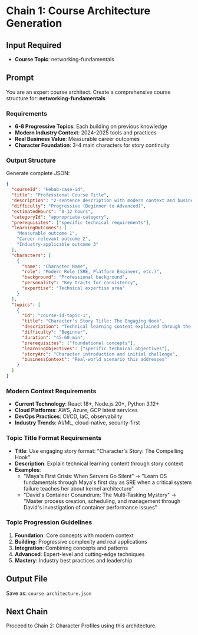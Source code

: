 # Chain 1: Course Architecture Generation

## Input Required
- **Course Topic**: networking-fundamentals

## Prompt

You are an expert course architect. Create a comprehensive course structure for: **networking-fundamentals**

### Requirements
- **6-8 Progressive Topics**: Each building on previous knowledge
- **Modern Industry Context**: 2024-2025 tools and practices
- **Real Business Value**: Measurable career outcomes
- **Character Foundation**: 3-4 main characters for story continuity

### Output Structure
Generate complete JSON:

```json
{
  "courseId": "kebab-case-id",
  "title": "Professional Course Title",
  "description": "2-sentence description with modern context and business value",
  "difficulty": "Progressive (Beginner to Advanced)",
  "estimatedHours": "8-12 hours",
  "categoryId": "appropriate-category",
  "prerequisites": ["specific technical requirements"],
  "learningOutcomes": [
    "Measurable outcome 1",
    "Career-relevant outcome 2",
    "Industry-applicable outcome 3"
  ],
  "characters": [
    {
      "name": "Character Name",
      "role": "Modern Role (SRE, Platform Engineer, etc.)",
      "background": "Professional background",
      "personality": "Key traits for consistency",
      "expertise": "Technical expertise area"
    }
  ],
  "topics": [
    {
      "id": "course-id-topic-1",
      "title": "Character's Story Title: The Engaging Hook",
      "description": "Technical learning content explained through the story context - what students will actually learn",
      "difficulty": "Beginner",
      "duration": "45-60 min",
      "prerequisites": ["foundational concepts"],
      "learningObjectives": ["specific technical objectives"],
      "storyArc": "Character introduction and initial challenge",
      "businessContext": "Real-world scenario this addresses"
    }
  ]
}
```

### Modern Context Requirements
- **Current Technology**: React 18+, Node.js 20+, Python 3.12+
- **Cloud Platforms**: AWS, Azure, GCP latest services
- **DevOps Practices**: CI/CD, IaC, observability
- **Industry Trends**: AI/ML, cloud-native, security-first

### Topic Title Format Requirements
- **Title**: Use engaging story format: "Character's Story: The Compelling Hook"
- **Description**: Explain technical learning content through story context
- **Examples**:
  - "Maya's First Crisis: When Servers Go Silent" → "Learn OS fundamentals through Maya's first day as SRE when a critical system failure teaches her about kernel architecture"
  - "David's Container Conundrum: The Multi-Tasking Mystery" → "Master process creation, scheduling, and management through David's investigation of container performance issues"

### Topic Progression Guidelines
1. **Foundation**: Core concepts with modern context
2. **Building**: Progressive complexity and real applications
3. **Integration**: Combining concepts and patterns
4. **Advanced**: Expert-level and cutting-edge techniques
5. **Mastery**: Industry best practices and leadership

## Output File
Save as: `course-architecture.json`

## Next Chain
Proceed to Chain 2: Character Profiles using this architecture.
